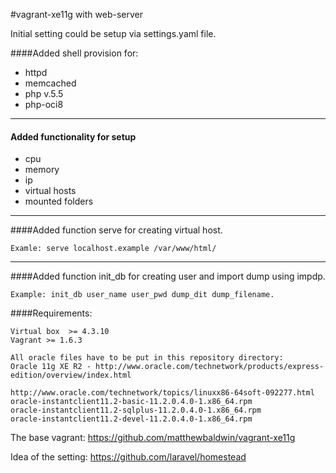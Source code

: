 #vagrant-xe11g with web-server

Initial setting could be setup via settings.yaml file.

####Added shell provision for: 
* httpd
* memcached
* php v.5.5
* php-oci8

---

#### Added functionality for setup 
* cpu
* memory
* ip
* virtual hosts 
* mounted folders

----

####Added function serve for creating virtual host. 
```
Examle: serve localhost.example /var/www/html/
```
---
####Added function init_db for creating user and import dump using impdp. 
```
Example: init_db user_name user_pwd dump_dit dump_filename.
```

####Requirements:
```
Virtual box  >= 4.3.10
Vagrant >= 1.6.3

All oracle files have to be put in this repository directory:
Oracle 11g XE R2 - http://www.oracle.com/technetwork/products/express-edition/overview/index.html 

http://www.oracle.com/technetwork/topics/linuxx86-64soft-092277.html
oracle-instantclient11.2-basic-11.2.0.4.0-1.x86_64.rpm
oracle-instantclient11.2-sqlplus-11.2.0.4.0-1.x86_64.rpm
oracle-instantclient11.2-devel-11.2.0.4.0-1.x86_64.rpm
```

The base vagrant: https://github.com/matthewbaldwin/vagrant-xe11g

Idea of the setting: https://github.com/laravel/homestead
